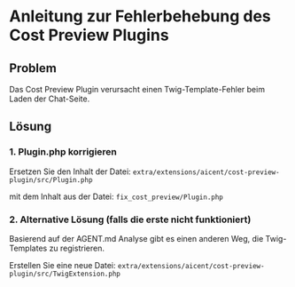 # Anleitung zur Fehlerbehebung des Cost Preview Plugins

## Problem
Das Cost Preview Plugin verursacht einen Twig-Template-Fehler beim Laden der Chat-Seite.

## Lösung

### 1. Plugin.php korrigieren

Ersetzen Sie den Inhalt der Datei:
`extra/extensions/aicent/cost-preview-plugin/src/Plugin.php`

mit dem Inhalt aus der Datei:
`fix_cost_preview/Plugin.php`

### 2. Alternative Lösung (falls die erste nicht funktioniert)

Basierend auf der AGENT.md Analyse gibt es einen anderen Weg, die Twig-Templates zu registrieren.

Erstellen Sie eine neue Datei:
`extra/extensions/aicent/cost-preview-plugin/src/TwigExtension.php`
